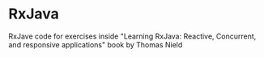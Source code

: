 # RxJava

RxJave code for exercises inside "Learning RxJava: Reactive, Concurrent, and responsive applications" book by Thomas Nield
